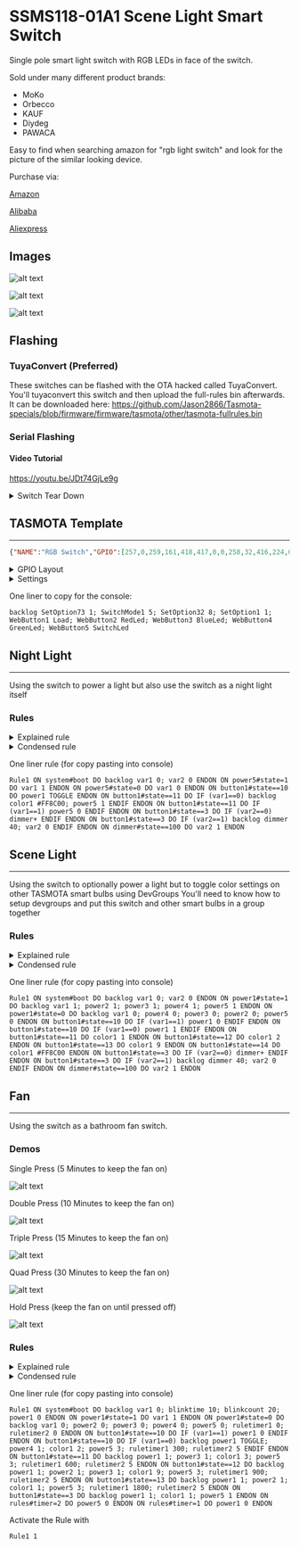 # SSMS118-01A1 Scene Light Smart Switch

Single pole smart light switch with RGB LEDs in face of the switch.

Sold under many different product brands:
- MoKo
- Orbecco
- KAUF
- Diydeg
- PAWACA

Easy to find when searching amazon for "rgb light switch" and look for the picture of the similar looking device.

Purchase via:

[Amazon](https://amzn.to/3roJxb3)

[Alibaba](https://alibaba.com/pla/wholesalers-Mechanical-wifi-smart-switch-with_62318172300.html)

[Aliexpress](https://www.aliexpress.com/item/3256803649753950.html)


## Images

![alt text](/img/devices/ssms118-rgb-switch.jpg "SSMS118 RGB Switch")

![alt text](/img/devices/ssms118-rgb-switch-inside1.jpg "SSMS118 RGB Switch Inside")

![alt text](/img/devices/ssms118-rgb-switch-inside2.jpg "SSMS118 RGB Switch")

## Flashing

### TuyaConvert (Preferred)

These switches can be flashed with the OTA hacked called TuyaConvert.
You'll tuyaconvert this switch and then upload the full-rules bin afterwards.  It can be downloaded here:
 https://github.com/Jason2866/Tasmota-specials/blob/firmware/firmware/tasmota/other/tasmota-fullrules.bin

### Serial Flashing

#### Video Tutorial
https://youtu.be/JDt74GjLe9g

<details><summary>Switch Tear Down</summary>     
<p>
You'll have to push delicately the tabs in of the button cover to pull it off to access the four screws to pull open the switch:

![alt text](/img/devices/ssms118-rgb-switch-teardown1.jpg "Smart Scene Switch Tear Down removing the face plate")
![alt text](/img/devices/ssms118-rgb-switch-teardown2.jpg "Smart Scene Switch Tear Down removing screws")
![alt text](/img/devices/ssms118-rgb-switch-teardown3.jpg "Smart Scene Switch Tear Down removing back plate")
![alt text](/img/devices/ssms118-rgb-switch-teardown4.jpg "Smart Scene Switch Tear Down removing the PCBs")
![alt text](/img/devices/ssms118-rgb-switch-teardown5.jpg "Smart Scene Switch Tear Down removing LED Shield")

You'll need a FTDI adapter and here is the wiring diagram:

![alt text](/img/devices/ssms118-rgb-switch-flashing-pinout.jpg "5 Inside Flashing Pinout")

We use the full rules in the configuration and it requires the special `full-rules`

Open the TASMOTA [webinstaller](https://tasmota.github.io/install/) and flash it with the latest TASMOTA unoffical fullrules.

</p></details>

## TASMOTA Template
<hr/>

```json
{"NAME":"RGB Switch","GPIO":[257,0,259,161,418,417,0,0,258,32,416,224,0,0],"FLAG":0,"BASE":18}
```

<details><summary>GPIO Layout</summary>     
<p>

| GPIO |    Component | Description |
|------ |-------------|-------------|         
|GPIO00	| Relay_i 2   | Small corner red LED |
|GPIO01	| None
|GPIO02	| Relay_i 3   | Small corner blue LED | 
|GPIO03	| None        |
|GPIO04	| PWM 3       | Main switch PWM LEDs  |
|GPIO05	| PWM 2       | Main switch PWM LEDs  |
|GPIO09	| None
|GPIO10	| None
|GPIO12	| Relay_i 4  | Small corner green LED |
|GPIO13	| Button 1   | The main switch button |
|GPIO14	| PWM 1      | Main switch PWM LEDs   |
|GPIO15	| Relay 1    | Main light relay       |
|GPIO16	| None
|GPIO17 | None
</p></details>

<details><summary>Settings</summary>     
<p>

| Setting | Description
|---------------|-------------
| SetOption73 1 | Decouple the button from the relay
| SwitchMode1 5 | Enable the switch mode 5 on switch1 to use long press
| SetOption32 8 | Change the long press duration to be eight-tenths of a second
| SetOption1 1  | Avoid hard resetting the switch by long holding the button
| WebButton1 SwitchLoad | label the button for the light/fan relay
| WebButton2 RedLed | label for the button for the small corner red LED
| WebButton3 BlueLed | label for the button for the small corner blue LED
| WebButton4 GreenLed | label for the button for the small corner green LED
| WebButton5 SwitchLed | label for the button for the large switch LEDs

</p></details>

One liner to copy for the console:

```
backlog SetOption73 1; SwitchMode1 5; SetOption32 8; SetOption1 1; WebButton1 Load; WebButton2 RedLed; WebButton3 BlueLed; WebButton4 GreenLed; WebButton5 SwitchLed
```

## Night Light
<hr/>

Using the switch to power a light but also use the switch as a night light itself

### Rules

<details><summary>Explained rule</summary>
<p>

```
Rule1 
## When booting up set var1 to off to indicate the switch LEDs are off and var2 to indicate the brightness reset
ON system#boot DO 
    backlog var1 0; var2 0 
ENDON 
## When the LED's of the switch turn on/off set var1 value
ON power5#state=1 DO 
    var1 1 
ENDON 
ON power5#state=0 DO 
    var1 0 
ENDON 
## When the button is single pressed toggle the load relay
ON button1#state==10 DO 
    power1 TOGGLE 
ENDON 
## When a double press is pushed turn the night ligh off and on
ON button1#state==11 DO 
    IF (var1==0) 
        backlog color1 #FF8C00; 
                power5 1 
    ENDIF 
ENDON 
ON button1#state==11 DO 
    IF (var1==1) 
        power5 0 
    ENDIF 
ENDON 
## When a long press is used cycle through the brightness of the night light
ON button1#state==3 DO 
    IF (var2==0) 
        dimmer+ 
    ENDIF 
ENDON
ON button1#state==3 DO 
    IF (var2==1) 
        backlog dimmer 40; 
                var2 0 
    ENDIF 
ENDON 
ON dimmer#state==100 DO 
    var2 1 
ENDON
```

</p></details>

<details><summary>Condensed rule</summary>
<p>

```
Rule1 
ON system#boot DO backlog var1 0; var2 0 ENDON 
ON power5#state=1 DO var1 1 ENDON 
ON power5#state=0 DO var1 0 ENDON 
ON button1#state==10 DO power1 TOGGLE ENDON 
ON button1#state==11 DO IF (var1==0) backlog color1 #FF8C00; power5 1 ENDIF ENDON 
ON button1#state==11 DO IF (var1==1) power5 0 ENDIF ENDON 
ON button1#state==3 DO IF (var2==0) dimmer+ ENDIF ENDON
ON button1#state==3 DO IF (var2==1) backlog dimmer 40; var2 0 ENDIF ENDON 
ON dimmer#state==100 DO var2 1 ENDON
```

</p></details>

One liner rule (for copy pasting into console)

```
Rule1 ON system#boot DO backlog var1 0; var2 0 ENDON ON power5#state=1 DO var1 1 ENDON ON power5#state=0 DO var1 0 ENDON ON button1#state==10 DO power1 TOGGLE ENDON ON button1#state==11 DO IF (var1==0) backlog color1 #FF8C00; power5 1 ENDIF ENDON ON button1#state==11 DO IF (var1==1) power5 0 ENDIF ENDON ON button1#state==3 DO IF (var2==0) dimmer+ ENDIF ENDON ON button1#state==3 DO IF (var2==1) backlog dimmer 40; var2 0 ENDIF ENDON ON dimmer#state==100 DO var2 1 ENDON 
```

## Scene Light
<hr/>

Using the switch to optionally power a light but to toggle color settings on other TASMOTA smart bulbs using DevGroups
You'll need to know how to setup devgroups and put this switch and other smart bulbs in a group together

### Rules

<details><summary>Explained rule</summary>
<p>

```
Rule1 
## When booting up set var1 to indicate the state of the switch so we can reuse the single press
ON system#boot DO 
    backlog var1 0; var2 0 
ENDON 
## When the light comes on or off toggle the LEDs to match
ON power1#state=1 DO 
    backlog var1 1; 
            power2 1; power3 1; power4 1; power5 1 
ENDON 
ON power1#state=0 DO 
    backlog var1 0; 
            power4 0; power3 0; power2 0; power5 0 
ENDON 
## With a single press toggle the main light
ON button1#state==10 DO 
    IF (var1==1) 
        power1 0 
    ENDIF 
ENDON 
ON button1#state==10 DO 
    IF (var1==0) 
        power1 1 
    ENDIF 
ENDON 
## With a double press turn red
ON button1#state==11 DO 
    color1 1 
ENDON 
## With a triple press turn green
ON button1#state==12 DO 
    color1 2 
ENDON 
## With a quad press turn purple
ON button1#state==13 DO 
    color1 9 
ENDON 
## With a five press turn warm white
ON button1#state==14 DO 
    color1 #FF8C00 
ENDON 
## With a long press change the dimming levels starting at 40
ON button1#state==3 DO 
    IF (var2==0) 
        dimmer+ 
    ENDIF 
ENDON
ON button1#state==3 DO 
    IF (var2==1) 
        backlog dimmer 40; 
                var2 0 
    ENDIF 
ENDON 
ON dimmer#state==100 DO 
    var2 1 
ENDON
```

</p></details>

<details><summary>Condensed rule</summary>
<p>

```
Rule1 
ON system#boot DO backlog var1 0; var2 0 ENDON 
ON power1#state=1 DO backlog var1 1; power2 1; power3 1; power4 1; power5 1 ENDON 
ON power1#state=0 DO backlog var1 0; power4 0; power3 0; power2 0; power5 0 ENDON 
ON button1#state==10 DO IF (var1==1) power1 0 ENDIF ENDON 
ON button1#state==10 DO IF (var1==0) power1 1 ENDIF ENDON 
ON button1#state==11 DO color1 1 ENDON 
ON button1#state==12 DO color1 2 ENDON 
ON button1#state==13 DO color1 9 ENDON 
ON button1#state==14 DO color1 #FF8C00 ENDON 
ON button1#state==3 DO IF (var2==0) dimmer+ ENDIF ENDON
ON button1#state==3 DO IF (var2==1) backlog dimmer 40; var2 0 ENDIF ENDON 
ON dimmer#state==100 DO var2 1 ENDON
```

</p></details>

One liner rule (for copy pasting into console)

```
Rule1 ON system#boot DO backlog var1 0; var2 0 ENDON ON power1#state=1 DO backlog var1 1; power2 1; power3 1; power4 1; power5 1 ENDON ON power1#state=0 DO backlog var1 0; power4 0; power3 0; power2 0; power5 0 ENDON ON button1#state==10 DO IF (var1==1) power1 0 ENDIF ENDON ON button1#state==10 DO IF (var1==0) power1 1 ENDIF ENDON ON button1#state==11 DO color1 1 ENDON ON button1#state==12 DO color1 2 ENDON ON button1#state==13 DO color1 9 ENDON ON button1#state==14 DO color1 #FF8C00 ENDON ON button1#state==3 DO IF (var2==0) dimmer+ ENDIF ENDON ON button1#state==3 DO IF (var2==1) backlog dimmer 40; var2 0 ENDIF ENDON ON dimmer#state==100 DO var2 1 ENDON
```


## Fan
<hr/>

Using the switch as a bathroom fan switch.

### Demos

Single Press (5 Minutes to keep the fan on)

![alt text](/img/devices/ssms118-1x-duration.gif "Single Press Demo")

Double Press (10 Minutes to keep the fan on)

![alt text](/img/devices/ssms118-2x-duration.gif "Double Press Demo")

Triple Press (15 Minutes to keep the fan on)

![alt text](/img/devices/ssms118-3x-duration.gif "Triple Press Demo")

Quad Press (30 Minutes to keep the fan on)

![alt text](/img/devices/ssms118-4x-duration.gif "Quad Press Demo")

Hold Press (keep the fan on until pressed off)

![alt text](/img/devices/ssms118-long-hold-stay-on.gif "Long Hold Demo")

### Rules

<details><summary>Explained rule</summary>
<p>

```
Rule1 
## When booting up set the blink settings and a variable to use for single presses
ON system#boot DO 
    backlog var1 0; 
            blinktime 10; blinkcount 20; 
            power1 0 
ENDON 
## When the fan is powered on set the variable value to 1 
ON power1#state=1 DO 
    var1 1 
ENDON 
## When the fan is powered off turn off all lights and timers
ON power1#state=0 DO 
    backlog var1 0; 
            power2 0; power3 0; power4 0; power5 0; 
            ruletimer1 0; ruletimer2 0 
ENDON 
## When the button is single pressed check the variable to see if the fan is on as well
ON button1#state==10 DO 
    IF (var1==1) 
        power1 0 
    ENDIF 
ENDON 
ON button1#state==10 DO 
    IF (var1==0) 
        backlog power1 TOGGLE; 
                power4 1; color1 2; power5 3; 
                ruletimer1 300; ruletimer2 5 
    ENDIF 
ENDON 
## When the button is double pressed turn on the fan timer for 10 minutes and set LEDs to blue and the blinking led to stop in 5 seconds
ON button1#state==11 DO 
    backlog power1 1; 
            power3 1; color1 3; power5 3; 
            ruletimer1 600; ruletimer2 5 
ENDON 
## When the button is triple pressed turn on the fan timer for 15 minutes and set LEDs to purple and the blinking led to stop in 5 seconds
ON button1#state==12 DO 
    backlog power1 1; 
            power2 1; power3 1; color1 9; power5 3; 
            ruletimer1 900; ruletimer2 5 
ENDON 
## When the button is double pressed turn on the fan timer for 30 minutes and set LEDs to red and the blinking led to stop in 5 seconds
ON button1#state==13 DO 
    backlog power1 1; 
            power2 1; color1 1; power5 3; 
            ruletimer1 1800; ruletimer2 5 
ENDON 
## When the button is held turn on the fan and set LEDs to red
ON button1#state==3 DO 
    backlog power1 1; 
            color1 1; power5 1 
ENDON 
## Blink timer ends turn off the main switch LEDs
ON rules#timer=2 DO 
    power5 0 
ENDON 
## Fan timer ends power off
ON rules#timer=1 DO 
    power1 0
ENDON
```

</p></details>

<details><summary>Condensed rule</summary>
<p>

```
Rule1 
ON system#boot DO backlog var1 0; blinktime 10; blinkcount 20; power1 0 ENDON 
ON power1#state=1 DO var1 1 ENDON 
ON power1#state=0 DO backlog var1 0; power2 0; power3 0; power4 0; power5 0; ruletimer1 0; ruletimer2 0 ENDON 
ON button1#state==10 DO IF (var1==1) power1 0 ENDIF ENDON 
ON button1#state==10 DO IF (var1==0) backlog power1 TOGGLE; power4 1; color1 2; power5 3; ruletimer1 300; ruletimer2 5 ENDIF ENDON 
ON button1#state==11 DO backlog power1 1; power3 1; color1 3; power5 3; ruletimer1 600; ruletimer2 5 ENDON 
ON button1#state==12 DO backlog power1 1; power2 1; power3 1; color1 9; power5 3; ruletimer1 900; ruletimer2 5 ENDON 
ON button1#state==13 DO backlog power1 1; power2 1; color1 1; power5 3; ruletimer1 1800; ruletimer2 5 ENDON 
ON button1#state==3 DO backlog power1 1; color1 1; power5 1 ENDON 
ON rules#timer=2 DO power5 0 ENDON 
ON rules#timer=1 DO power1 0 ENDON
```

</p></details>

One liner rule (for copy pasting into console)

```
Rule1 ON system#boot DO backlog var1 0; blinktime 10; blinkcount 20; power1 0 ENDON ON power1#state=1 DO var1 1 ENDON ON power1#state=0 DO backlog var1 0; power2 0; power3 0; power4 0; power5 0; ruletimer1 0; ruletimer2 0 ENDON ON button1#state==10 DO IF (var1==1) power1 0 ENDIF ENDON ON button1#state==10 DO IF (var1==0) backlog power1 TOGGLE; power4 1; color1 2; power5 3; ruletimer1 300; ruletimer2 5 ENDIF ENDON ON button1#state==11 DO backlog power1 1; power3 1; color1 3; power5 3; ruletimer1 600; ruletimer2 5 ENDON ON button1#state==12 DO backlog power1 1; power2 1; power3 1; color1 9; power5 3; ruletimer1 900; ruletimer2 5 ENDON ON button1#state==13 DO backlog power1 1; power2 1; color1 1; power5 3; ruletimer1 1800; ruletimer2 5 ENDON ON button1#state==3 DO backlog power1 1; color1 1; power5 1 ENDON ON rules#timer=2 DO power5 0 ENDON ON rules#timer=1 DO power1 0 ENDON
```

Activate the Rule with 

```
Rule1 1
```